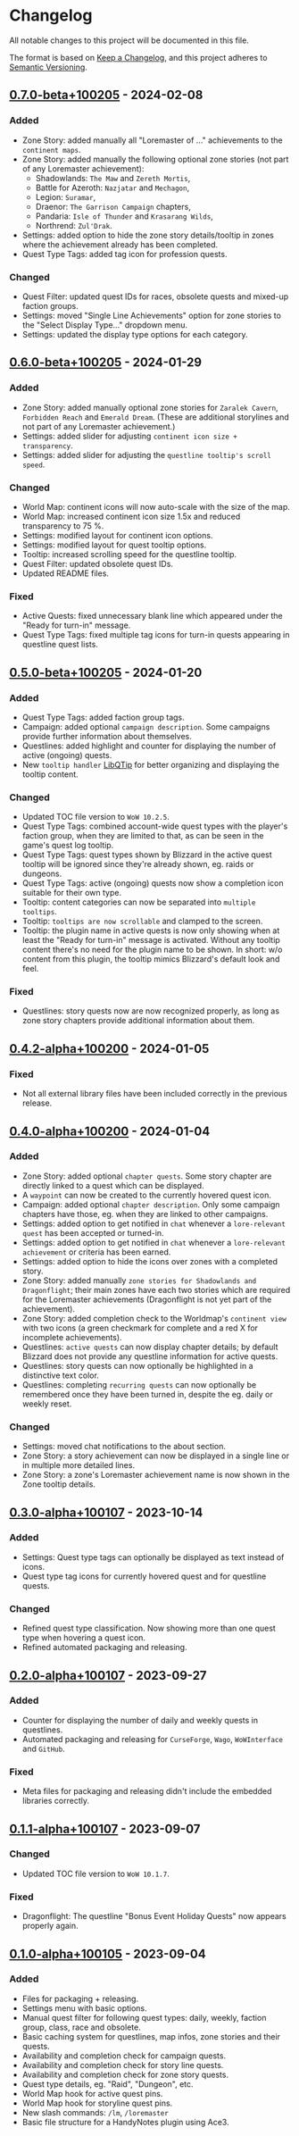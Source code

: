 # Changelog

All notable changes to this project will be documented in this file.

The format is based on [Keep a Changelog](https://keepachangelog.com/en/1.0.0/), and this project adheres to [Semantic Versioning](https://semver.org/spec/v2.0.0.html).

## [0.7.0-beta+100205] - 2024-02-08

### Added

* Zone Story: added manually all "Loremaster of ..." achievements to the `continent maps`.
* Zone Story: added manually the following optional zone stories (not part of any Loremaster achievement):
  + Shadowlands: `The Maw` and `Zereth Mortis`,
  + Battle for Azeroth: `Nazjatar` and `Mechagon`,
  + Legion: `Suramar`,
  + Draenor: `The Garrison Campaign` chapters,
  + Pandaria: `Isle of Thunder` and `Krasarang Wilds`,
  + Northrend: `Zul'Drak`.
* Settings: added option to hide the zone story details/tooltip in zones where the achievement already has been completed.
* Quest Type Tags: added tag icon for profession quests.

### Changed

* Quest Filter: updated quest IDs for races, obsolete quests and mixed-up faction groups.
* Settings: moved "Single Line Achievements" option for zone stories to the "Select Display Type..." dropdown menu.
* Settings: updated the display type options for each category.

## [0.6.0-beta+100205] - 2024-01-29

### Added

* Zone Story: added manually optional zone stories for `Zaralek Cavern`, `Forbidden Reach` and `Emerald Dream`. (These are additional storylines and not part of any Loremaster achievement.)
* Settings: added slider for adjusting `continent icon size + transparency`.
* Settings: added slider for adjusting the `questline tooltip's scroll speed`.

### Changed

* World Map: continent icons will now auto-scale with the size of the map.
* World Map: increased continent icon size 1.5x and reduced transparency to 75 %.
* Settings: modified layout for continent icon options.
* Settings: modified layout for quest tooltip options.
* Tooltip: increased scrolling speed for the questline tooltip.
* Quest Filter: updated obsolete quest IDs.
* Updated README files.

### Fixed

* Active Quests: fixed unnecessary blank line which appeared under the "Ready for turn-in" message.
* Quest Type Tags: fixed multiple tag icons for turn-in quests appearing in questline quest lists.

## [0.5.0-beta+100205] - 2024-01-20

### Added

* Quest Type Tags: added faction group tags.
* Campaign: added optional `campaign description`. Some campaigns provide further information about themselves.
* Questlines: added highlight and counter for displaying the number of active (ongoing) quests.
* New `tooltip handler` [LibQTip](https://www.curseforge.com/wow/addons/libqtip-1-0) for better organizing and displaying the tooltip content.

### Changed

* Updated TOC file version to `WoW 10.2.5`.
* Quest Type Tags: combined account-wide quest types with the player's faction group, when they are limited to that, as can be seen in the game's quest log tooltip.
* Quest Type Tags: quest types shown by Blizzard in the active quest tooltip will be ignored since they're already shown, eg. raids or dungeons.
* Quest Type Tags: active (ongoing) quests now show a completion icon suitable for their own type.
* Tooltip: content categories can now be separated into `multiple tooltips`.
* Tooltip: `tooltips are now scrollable` and clamped to the screen.
* Tooltip: the plugin name in active quests is now only showing when at least the "Ready for turn-in" message is activated. Without any tooltip content there's no need for the plugin name to be shown. In short: w/o content from this plugin, the tooltip mimics Blizzard's default look and feel.

### Fixed

* Questlines: story quests now are now recognized properly, as long as zone story chapters provide additional information about them.

## [0.4.2-alpha+100200] - 2024-01-05

### Fixed

* Not all external library files have been included correctly in the previous release.

## [0.4.0-alpha+100200] - 2024-01-04

### Added

* Zone Story: added optional `chapter quests`. Some story chapter are directly linked to a quest which can be displayed.
* A `waypoint` can now be created to the currently hovered quest icon.
* Campaign: added optional `chapter description`. Only some campaign chapters have those, eg. when they are linked to other campaigns.
* Settings: added option to get notified in `chat` whenever a `lore-relevant quest` has been accepted or turned-in.
* Settings: added option to get notified in `chat` whenever a `lore-relevant achievement` or criteria has been earned.
* Settings: added option to hide the icons over zones with a completed story.
* Zone Story: added manually `zone stories for Shadowlands and Dragonflight`; their main zones have each two stories which are required for the Loremaster achievements (Dragonflight is not yet part of the achievement).
* Zone Story: added completion check to the Worldmap's `continent view` with two icons (a green checkmark for complete and a red X for incomplete achievements).
* Questlines: `active quests` can now display chapter details; by default Blizzard does not provide any questline information for active quests.
* Questlines: story quests can now optionally be highlighted in a distinctive text color.
* Questlines: completing `recurring quests` can now optionally be remembered once they have been turned in, despite the eg. daily or weekly reset.

### Changed

* Settings: moved chat notifications to the about section.
* Zone Story: a story achievement can now be displayed in a single line or in multiple more detailed lines.
* Zone Story: a zone's Loremaster achievement name is now shown in the Zone tooltip details.

## [0.3.0-alpha+100107] - 2023-10-14

### Added

* Settings: Quest type tags can optionally be displayed as text instead of icons.
* Quest type tag icons for currently hovered quest and for questline quests.

### Changed

* Refined quest type classification. Now showing more than one quest type when hovering a quest icon.
* Refined automated packaging and releasing.

## [0.2.0-alpha+100107] - 2023-09-27

### Added

* Counter for displaying the number of daily and weekly quests in questlines.
* Automated packaging and releasing for `CurseForge`, `Wago`, `WoWInterface` and `GitHub`.

### Fixed

* Meta files for packaging and releasing didn't include the embedded libraries correctly.

## [0.1.1-alpha+100107] - 2023-09-07

### Changed

* Updated TOC file version to `WoW 10.1.7`.

### Fixed

* Dragonflight: The questline "Bonus Event Holiday Quests" now appears properly again.

## [0.1.0-alpha+100105] - 2023-09-04

### Added

* Files for packaging + releasing.
* Settings menu with basic options.
* Manual quest filter for following quest types: daily, weekly, faction group, class, race and obsolete.
* Basic caching system for questlines, map infos, zone stories and their quests.
* Availability and completion check for campaign quests.
* Availability and completion check for story line quests.
* Availability and completion check for zone story quests.
* Quest type details, eg. "Raid", "Dungeon", etc.
* World Map hook for active quest pins.
* World Map hook for storyline quest pins.
* New slash commands: `/lm`, `/loremaster`
* Basic file structure for a HandyNotes plugin using Ace3.

<!-- [Unreleased]: https://github.com/erglo/wow-handynotes-loremaster/compare/v0.6.0-beta...development -->
[0.7.0-beta+100205]: https://github.com/erglo/wow-handynotes-loremaster/compare/v0.6.0-beta...v0.7.0-beta
[0.6.0-beta+100205]: https://github.com/erglo/wow-handynotes-loremaster/compare/v0.5.0-beta...v0.6.0-beta
[0.5.0-beta+100205]: https://github.com/erglo/wow-handynotes-loremaster/compare/v0.4.2-alpha...v0.5.0-beta
[0.4.2-alpha+100200]: https://github.com/erglo/wow-handynotes-loremaster/compare/v0.4.0-alpha...v0.4.2-alpha
[0.4.0-alpha+100200]: https://github.com/erglo/wow-handynotes-loremaster/compare/v0.3.0-alpha...v0.4.0-alpha
[0.3.0-alpha+100107]: https://github.com/erglo/wow-handynotes-loremaster/compare/v0.2.0-alpha...v0.3.0-alpha
[0.2.0-alpha+100107]: https://github.com/erglo/wow-handynotes-loremaster/compare/v0.1.1-alpha...v0.2.0-alpha
[0.1.1-alpha+100107]: https://github.com/erglo/wow-handynotes-loremaster/compare/v0.1.0-alpha...v0.1.1-alpha
[0.1.0-alpha+100105]: https://github.com/erglo/wow-handynotes-loremaster/releases/tag/v0.1.0-alpha

